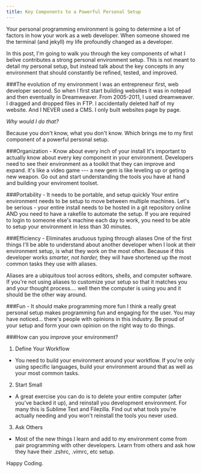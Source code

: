 ```yaml
---
title: Key Components to a Powerful Personal Setup
---
```


Your personal programming environment is going to determine a lot of factors in how your work as a web developer. When someone showed me the terminal (and jekyll) my life profoundly changed as a developer.

In this post, I'm going to walk you through the key components of what I belive contributes a strong personal environment setup. This is not meant to detail my personal setup, but instead talk about the key concepts in any environment that should constantly be refined, tested, and improved.

###The evolution of my environment
I was an entrepreneur first, web developer second. So when I first start building websites it was in notepad and then eventually in Dreamweaver. From 2005-2011, I used dreamweaver. I dragged and dropped files in FTP. I accidentally deleted half of my website. And I NEVER used a CMS. I only built websites page by page. 

*Why would I do that?* 

Because you don't know, what you don't know. Which brings me to my first component of a powerful personal setup.

###Organization - Know about every inch of your install
It's important to actually know about every key component in your environment. Developers need to see their environment as a toolkit that they can improve and expand. it's like a video game --- a new gem is like leveling up or geting a new weapon. Go out and start understanding the tools you have at hand and building your enviroment toolset.

###Portability - It needs to be portable, and setup quickly
Your entire environment needs to be setup to move between multiple machines. Let's be serious - your entire install needs to be hosted in a git repository online AND you need to have a rakefile to automate the setup. If you are required to login to someone else's machine each day to work, you need to be able to setup your environment in less than 30 minutes.

###Efficiency - Eliminates aruduous typing through aliases
One of the first things I'll be able to understand about another developer when I look at their environment setup, is what they work on the most often. Because if this developer works *smarter, not harder,* they will have shortened up the most common tasks they use with aliases.

Aliases are a ubiquitous tool across editors, shells, and computer software. If you're not using aliases to customize your setup so that it matches you and your thought process.... well then the computer is using you and it should be the other way around.

###Fun - It should make programming more fun
I think a really great personal setup makes programming fun and engaging for the user. You may have noticed... there's people with opinions in this industry. Be proud of your setup and form your own opinion on the right way to do things.


###How can you improve your environment?

1. Define Your Workflow
  * You need to build your environment around your workflow. If you're only using specific languages, build your environment around that as well as your most common tasks.
2. Start Small
  * A great exercise you can do is to delete your entire computer (after you've backed it up), and reinstall you development environment. For many this is Sublime Text and Filezilla. Find out what tools you're actually needing and you won't reinstall the tools you never used.
3. Ask Others
  * Most of the new things I learn and add to my environment come from pair programming with other developers. Learn from others and ask how they have their .zshrc, .vimrc, etc setup.

Happy Coding.
